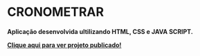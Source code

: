 # CRONOMETRAR
<h4>Aplicação desenvolvida ultilizando HTML, CSS e JAVA SCRIPT.

<a href="https://github.com/RuthLopesDiniz/CRONOMETRAR.git">Clique aqui para ver projeto publicado!<a>
